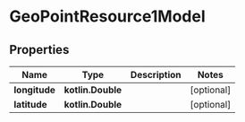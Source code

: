 
# GeoPointResource1Model

## Properties
Name | Type | Description | Notes
------------ | ------------- | ------------- | -------------
**longitude** | **kotlin.Double** |  |  [optional]
**latitude** | **kotlin.Double** |  |  [optional]




